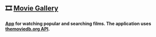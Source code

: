 ## 🎞️ [Movie Gallery](https://bit.ly/3vjUNWY)

#### [App](https://bit.ly/3vjUNWY) for watching popular and searching films. The application uses [themoviedb.org API](https://www.themoviedb.org).
